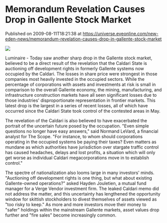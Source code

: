 # Memorandum Revelation Causes Drop in Gallente Stock Market
Published on 2009-08-11T18:21:38 at https://universe.eveonline.com/new-eden-news/memorandum-revelation-causes-drop-in-gallente-stock-market

![](http://www.eve-mercury.net/images/mercurybanner.png)  
  
Luminaire - Today saw another sharp drop in the Gallente stock market, believed to be a direct result of the revelation that the Caldari State is auctioning off development rights in formerly Gallente systems now occupied by the Caldari. The losses in share price were strongest in those companies most heavily invested in the occupied sectors. While the percentage of corporations with assets and investments at risk is small in comparison to the overall Gallente economy, the mining, manufacturing, and infrastructure construction markets have all seen significant losses due to those industries' disproportionate representation in frontier markets. This latest drop is the largest in a series of recent losses, all of which have occurred since the Caldari State took control of the contested areas in May.

The revelation of the Caldari is also believed to have exacerbated the portrait of the uncertain future posed by the occupation. "Even simple questions no longer have easy answers," said Normand LeVard, a financial analyst for The Scope. "For instance, to whom should corporations operating in the occupied systems be paying their taxes? Even matters as mundane as which authorities have jurisdiction over stargate traffic control has caused headaches, delays and lost profits, a situation which will only get worse as individual Caldari megacorporations move in to establish control."

The spectre of nationalization also looms large in many investors' minds. "Auctioning off development rights is one thing, but what about existing Gallente-owned operations?" asked Hayden Jouletien, a mutual fund manager for a Verge Vendor investment firm. The leaked Caldari memo did not address the matter, and this uncertainty has lengthened the opportunity window for skittish stockholders to divest themselves of assets viewed as "too risky to keep." As more and more investors move their money to "safer" holdings within the mainstream Gallente markets, asset values drop further and "fire sales" become increasingly common.
